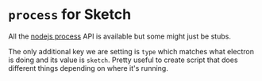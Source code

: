 # `process` for Sketch

All the [nodejs process](https://nodejs.org/api/process.html) API is available but some might just be stubs.

The only additional key we are setting is `type` which matches what electron is doing and its value is `sketch`. Pretty useful to create script that does different things depending on where it's running.
